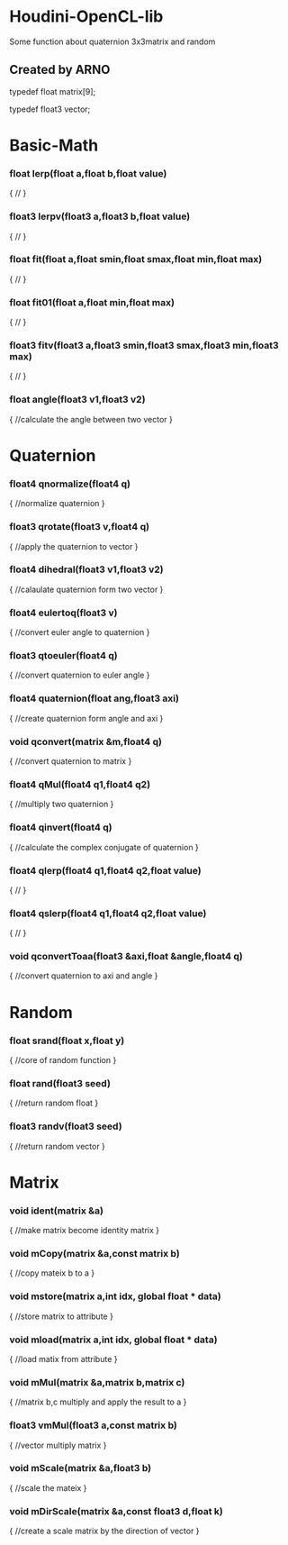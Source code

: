 # Houdini-OpenCL-lib
Some function about quaternion 3x3matrix  and random

## Created by ARNO

typedef float matrix[9];

typedef float3 vector;


# Basic-Math

### float lerp(float a,float b,float value)

{
  //
}



### float3 lerpv(float3 a,float3 b,float value)

{
    //
}




### float fit(float a,float smin,float smax,float min,float max)

{
    //
}



### float fit01(float a,float min,float max)

{
    //
}



### float3 fitv(float3 a,float3 smin,float3 smax,float3 min,float3 max)

{
    //
}



### float angle(float3 v1,float3 v2)

{
    //calculate the angle between two vector
}




# Quaternion

### float4 qnormalize(float4 q)

{
    //normalize quaternion
}



### float3 qrotate(float3 v,float4 q)

{
    //apply the quaternion to vector
}



### float4 dihedral(float3 v1,float3 v2)

{
    //calaulate quaternion form two vector
}



### float4 eulertoq(float3 v)

{
    //convert euler angle to quaternion
}



### float3 qtoeuler(float4 q)

{
    //convert quaternion to euler angle
}



### float4 quaternion(float ang,float3 axi)

{
    //create quaternion form angle and axi
}



### void qconvert(matrix &m,float4 q)

{
    //convert quaternion to matrix
}



### float4 qMul(float4 q1,float4 q2)

{
    //multiply two quaternion
}




### float4 qinvert(float4 q)

{
    //calculate the complex conjugate of quaternion
}

### float4 qlerp(float4 q1,float4 q2,float value)

{
    //
}



### float4 qslerp(float4 q1,float4 q2,float value)

{
    //
}


### void qconvertToaa(float3 &axi,float &angle,float4 q)

{
    //convert quaternion to axi and angle
}




# Random

### float srand(float x,float y)

{
    //core of random function 
}



### float rand(float3 seed)

{
    //return random float
}



### float3  randv(float3 seed)

{
    //return random vector
}




# Matrix

### void ident(matrix &a)

{
    //make matrix become identity matrix
}



### void mCopy(matrix &a,const matrix b)

{
    //copy mateix b to a
}



### void mstore(matrix a,int idx, global float * data)

{
    //store matrix to attribute
}



### void mload(matrix a,int idx, global float * data)

{
    //load matix from attribute
}



### void mMul(matrix &a,matrix b,matrix c)

{
    //matrix b,c multiply and apply the result to a
}



### float3 vmMul(float3 a,const matrix b)

{
    //vector multiply matrix
}



### void mScale(matrix &a,float3 b)

{
    //scale the mateix
}



### void mDirScale(matrix &a,const float3 d,float k)

{
    //create a scale matrix by the direction of vector
}

 
